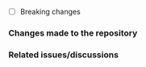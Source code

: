 <!-- PLEASE ENSURE YOU HAVE READ CLOUDNET'S CODESTYLE GUIDELINES -->
<!-- IF YOU'RE NOT FOLLOWING CLOUDNET'S CODESTYLE GUIDELINES, THAN THIS PULL REQUEST IS LIKELY TO BE REJECTED -->
<!-- IF YOU'RE NOT PROVIDING ANY INFORMATION, THAN THIS PULL REQUEST IS LIKELY TO BE REJECTED -->

- [ ] Breaking changes

### Changes made to the repository
<!-- A brief description of the changes done in this pull request -->


### Related issues/discussions
<!-- Put here any issues or discussions related to this pull request -->  
